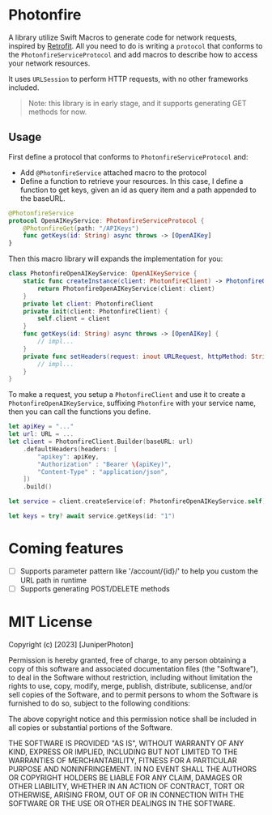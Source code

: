 # Photonfire

A library utilize Swift Macros to generate code for network requests, inspired by [Retrofit](https://square.github.io/retrofit/).
All you need to do is writing a `protocol` that conforms to the `PhotonfireServiceProtocol` and add macros to describe how to access your network resources.

It uses `URLSession` to perform HTTP requests, with no other frameworks included.

> Note: this library is in early stage, and it supports generating GET methods for now. 

## Usage

First define a protocol that conforms to `PhotonfireServiceProtocol` and:
- Add `@PhotonfireService` attached macro to the protocol
- Define a function to retrieve your resources. In this case, I define a function to get keys, given an id as query item and a path appended to the baseURL.

```swift
@PhotonfireService
protocol OpenAIKeyService: PhotonfireServiceProtocol {
    @PhotonfireGet(path: "/APIKeys")
    func getKeys(id: String) async throws -> [OpenAIKey]
}
```

Then this macro library will expands the implementation for you:

```swift
class PhotonfireOpenAIKeyService: OpenAIKeyService {
    static func createInstance(client: PhotonfireClient) -> PhotonfireOpenAIKeyService {
        return PhotonfireOpenAIKeyService(client: client)
    }
    private let client: PhotonfireClient
    private init(client: PhotonfireClient) {
        self.client = client
    }
    func getKeys(id: String) async throws -> [OpenAIKey] {
        // impl...
    }
    private func setHeaders(request: inout URLRequest, httpMethod: String, headers: [String: String]) {
        // impl...
    }
}
```

To make a request, you setup a `PhotonfireClient` and use it to create a `PhotonfireOpenAIKeyService`, suffixing `Photonfire` with your service name, then you can call the functions you define.

```swift
let apiKey = "..."
let url: URL = ...
let client = PhotonfireClient.Builder(baseURL: url)
    .defaultHeaders(headers: [
        "apikey": apiKey,
        "Authorization" : "Bearer \(apiKey)",
        "Content-Type" : "application/json",
    ])
    .build()

let service = client.createService(of: PhotonfireOpenAIKeyService.self)

let keys = try? await service.getKeys(id: "1")
```

# Coming features

- [ ] Supports parameter pattern like '/account/{id}/' to help you custom the URL path in runtime
- [ ] Supports generating POST/DELETE methods

# MIT License

Copyright (c) [2023] [JuniperPhoton]

Permission is hereby granted, free of charge, to any person obtaining a copy
of this software and associated documentation files (the "Software"), to deal
in the Software without restriction, including without limitation the rights
to use, copy, modify, merge, publish, distribute, sublicense, and/or sell
copies of the Software, and to permit persons to whom the Software is
furnished to do so, subject to the following conditions:

The above copyright notice and this permission notice shall be included in all
copies or substantial portions of the Software.

THE SOFTWARE IS PROVIDED "AS IS", WITHOUT WARRANTY OF ANY KIND, EXPRESS OR
IMPLIED, INCLUDING BUT NOT LIMITED TO THE WARRANTIES OF MERCHANTABILITY,
FITNESS FOR A PARTICULAR PURPOSE AND NONINFRINGEMENT. IN NO EVENT SHALL THE
AUTHORS OR COPYRIGHT HOLDERS BE LIABLE FOR ANY CLAIM, DAMAGES OR OTHER
LIABILITY, WHETHER IN AN ACTION OF CONTRACT, TORT OR OTHERWISE, ARISING FROM,
OUT OF OR IN CONNECTION WITH THE SOFTWARE OR THE USE OR OTHER DEALINGS IN THE
SOFTWARE.
